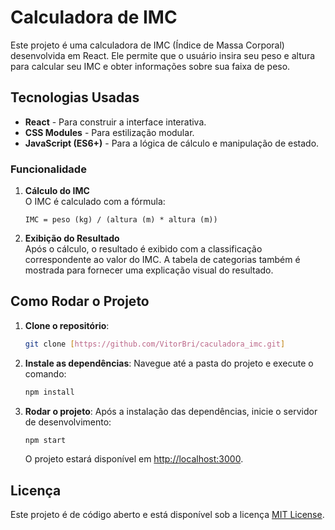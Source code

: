 # Calculadora de IMC

Este projeto é uma calculadora de IMC (Índice de Massa Corporal) desenvolvida em React. Ele permite que o usuário insira seu peso e altura para calcular seu IMC e obter informações sobre sua faixa de peso.


## Tecnologias Usadas

- **React** - Para construir a interface interativa.
- **CSS Modules** - Para estilização modular.
- **JavaScript (ES6+)** - Para a lógica de cálculo e manipulação de estado.

### Funcionalidade

1. **Cálculo do IMC**  
   O IMC é calculado com a fórmula:
   ```
   IMC = peso (kg) / (altura (m) * altura (m))
   ```

2. **Exibição do Resultado**  
   Após o cálculo, o resultado é exibido com a classificação correspondente ao valor do IMC. A tabela de categorias também é mostrada para fornecer uma explicação visual do resultado.

## Como Rodar o Projeto

1. **Clone o repositório**:
   ```bash
   git clone [https://github.com/VitorBri/caculadora_imc.git]
   ```

2. **Instale as dependências**:
   Navegue até a pasta do projeto e execute o comando:
   ```bash
   npm install
   ```

3. **Rodar o projeto**:
   Após a instalação das dependências, inicie o servidor de desenvolvimento:
   ```bash
   npm start
   ```

   O projeto estará disponível em [http://localhost:3000](http://localhost:3000).

## Licença

Este projeto é de código aberto e está disponível sob a licença [MIT License](LICENSE).
